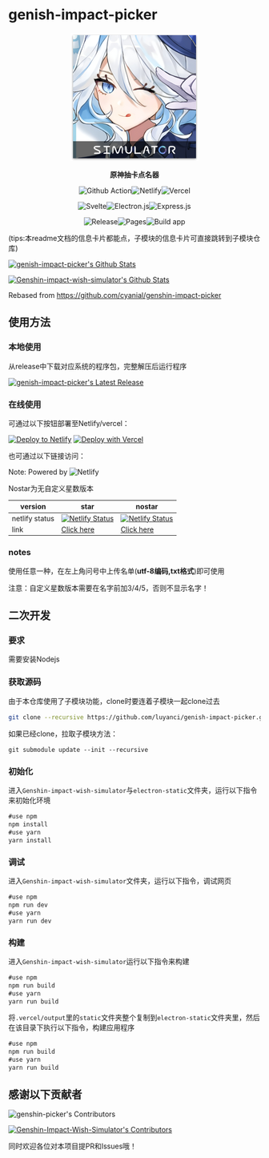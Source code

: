 # genish-impact-picker
<div align="center">

![](https://raw.githubusercontent.com/luyanci/Genshin-Impact-Wish-Simulator/main/static/icons/icon-256x256.png)

**原神抽卡点名器**

![Github Action](https://img.shields.io/badge/Github%20Actions-282a2e?style=for-the-badge&logo=githubactions&logoColor=367cfe)![Netlify](https://img.shields.io/badge/netlify-%23000000.svg?style=for-the-badge&logo=netlify&logoColor=#00C7B7)![Vercel](https://img.shields.io/badge/vercel-%23000000.svg?style=for-the-badge&logo=vercel&logoColor=white)

![Svelte](https://img.shields.io/badge/svelte-%23f1413d.svg?style=for-the-badge&logo=svelte&logoColor=white)![Electron.js](https://img.shields.io/badge/Electron-191970?style=for-the-badge&logo=Electron&logoColor=white)![Express.js](https://img.shields.io/badge/express.js-%23404d59.svg?style=for-the-badge&logo=express&logoColor=%2361DAFB)

![Release](https://github.com/luyanci/genish-impact-picker/actions/workflows/release.yml/badge.svg)![Pages](https://github.com/luyanci/genish-impact-picker/actions/workflows/page.yml/badge.svg)![Build app](https://github.com/luyanci/genish-impact-picker/actions/workflows/app.yml/badge.svg)

</div>


(tips:本readme文档的信息卡片都能点，子模块的信息卡片可直接跳转到子模块仓库)

[![genish-impact-picker's Github Stats](https://stats.deeptrain.net/repo/luyanci/genish-impact-picker)](https://github.com/zmh-program/code-statistic)

[![Genshin-impact-wish-simulator's Github Stats](https://stats.deeptrain.net/repo/luyanci/Genshin-impact-wish-simulator)](https://github.com/luyanci/Genshin-impact-wish-simulator)

Rebased from https://github.com/cyanial/genshin-impact-picker

## 使用方法
### 本地使用
从release中下载对应系统的程序包，完整解压后运行程序

[![genish-impact-picker's Latest Release](https://stats.deeptrain.net/release/luyanci/genish-impact-picker)](https://github.com/luyanci/genish-impact-picker/release/latest)


### 在线使用
可通过以下按钮部署至Netlify/vercel：

[![Deploy to Netlify](https://www.netlify.com/img/deploy/button.svg)](https://app.netlify.com/start/deploy?repository=https://github.com/luyanci/Genshin-Impact-Wish-Simulator)  [![Deploy with Vercel](https://vercel.com/button)](https://vercel.com/import/project?template=https://github.com/luyanci/Genshin-Impact-Wish-Simulator)


也可通过以下链接访问：

Note:
Powered by ![Netlify](https://img.shields.io/badge/netlify-%23000000.svg?style=for-the-badge&logo=netlify&logoColor=#00C7B7)

Nostar为无自定义星数版本

|version|star|nostar|
|---|---|---|
|netlify status|[![Netlify Status](https://api.netlify.com/api/v1/badges/ffee3df0-a1d0-488a-b820-9bae737e4cf8/deploy-status)](https://app.netlify.com/sites/genshin-picker/deploys)|[![Netlify Status](https://api.netlify.com/api/v1/badges/6cd0fbc5-b04c-4798-840f-3ca6aa5e4855/deploy-status)](https://app.netlify.com/sites/genshin-picker-nostar/deploys)|
|link|[Click here](https://genshin-picker.netlify.app)|[Click here](https://genshin-picker-nostar.netlify.app)|

### notes
使用任意一种，在左上角问号中上传名单(**utf-8编码,txt格式**)即可使用

注意：自定义星数版本需要在名字前加3/4/5，否则不显示名字！


## 二次开发
### 要求
需要安装Nodejs

### 获取源码
由于本仓库使用了子模块功能，clone时要连着子模块一起clone过去

```sh
git clone --recursive https://github.com/luyanci/genish-impact-picker.git
```

如果已经clone，拉取子模块方法：
```
git submodule update --init --recursive
```

### 初始化

进入`Genshin-impact-wish-simulator`与`electron-static`文件夹，运行以下指令来初始化环境

```
#use npm
npm install
#use yarn
yarn install
```

### 调试

进入`Genshin-impact-wish-simulator`文件夹，运行以下指令，调试网页

```
#use npm
npm run dev
#use yarn
yarn run dev
```

### 构建

进入`Genshin-impact-wish-simulator`运行以下指令来构建

```
#use npm
npm run build
#use yarn
yarn run build
```

将`.vercel/output`里的`static`文件夹整个复制到`electron-static`文件夹里，然后在该目录下执行以下指令，构建应用程序

```
#use npm
npm run build
#use yarn
yarn run build
```


## 感谢以下贡献者

![genshin-picker's Contributors](https://stats.deeptrain.net/contributor/luyanci/genish-impact-picker)

[![Genshin-Impact-Wish-Simulator's Contributors](https://stats.deeptrain.net/contributor/luyanci/Genshin-Impact-Wish-Simulator)](https://github.com/luyanci/Genshin-impact-wish-simulator)

同时欢迎各位对本项目提PR和Issues哦！